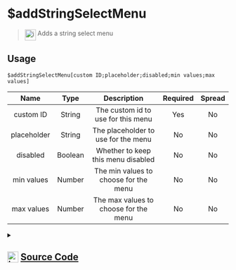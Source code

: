 # $addStringSelectMenu
> <img align="top" src="https://upload.wikimedia.org/wikipedia/commons/thumb/e/e4/Infobox_info_icon.svg/160px-Infobox_info_icon.svg.png?20150409153300" alt="image" width="25" height="auto"> Adds a string select menu
## Usage
```
$addStringSelectMenu[custom ID;placeholder;disabled;min values;max values]
```
| Name | Type | Description | Required | Spread
| :---: | :---: | :---: | :---: | :---: |
custom ID | String | The custom id to use for this menu | Yes | No
placeholder | String | The placeholder to use for the menu | No | No
disabled | Boolean | Whether to keep this menu disabled | No | No
min values | Number | The min values to choose for the menu | No | No
max values | Number | The max values to choose for the menu | No | No
<details>
<summary>
    
## <img align="top" src="https://cdn4.iconfinder.com/data/icons/iconsimple-logotypes/512/github-512.png" alt="image" width="25" height="auto">  [Source Code](https://github.com/tryforge/ForgeScript-V2/blob/main/src/native/addStringSelectMenu.ts)
    
</summary>
    
```ts
import { StringSelectMenuBuilder } from "discord.js"
import { ArgType, NativeFunction, Return } from "../structures"

export default new NativeFunction({
    name: "$addStringSelectMenu",
    version: "1.0.0",
    description: "Adds a string select menu",
    unwrap: true,
    brackets: true,
    args: [
        {
            name: "custom ID",
            description: "The custom id to use for this menu",
            rest: false,
            required: true,
            type: ArgType.String,
        },
        {
            name: "placeholder",
            description: "The placeholder to use for the menu",
            rest: false,
            type: ArgType.String,
        },
        {
            name: "disabled",
            description: "Whether to keep this menu disabled",
            type: ArgType.Boolean,
            rest: false,
        },
        {
            name: "min values",
            description: "The min values to choose for the menu",
            rest: false,
            type: ArgType.Number,
        },
        {
            name: "max values",
            description: "The max values to choose for the menu",
            rest: false,
            type: ArgType.Number,
        },
    ],
    execute(ctx, [id, placeholder, disabled, min, max]) {
        const menu = new StringSelectMenuBuilder().setCustomId(id).setDisabled(disabled ?? false)

        if (placeholder) menu.setPlaceholder(placeholder)
        if (min !== null) menu.setMinValues(min)
        if (max !== null) menu.setMaxValues(max)

        ctx.container.components.at(-1)?.addComponents(menu)

        return Return.success()
    },
})

```
    
</details>